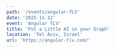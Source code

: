 ```yaml
---
path: '/events/angular-TLV'
date: '2025-11-12'
event: 'Angular TLV'
title: 'Put a Little AI in your Graph'
location: 'Tel Aviv, Israel'
url: 'https://angular-tlv.com/'
---
```

